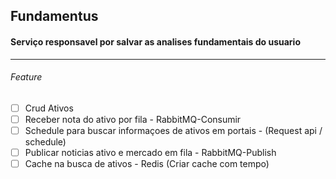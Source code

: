 ## Fundamentus

#### Serviço responsavel por salvar as analises fundamentais do usuario

****

###### Feature
- [ ] Crud Ativos
- [ ] Receber nota do ativo por fila - RabbitMQ-Consumir
- [ ] Schedule para buscar informaçoes de ativos em portais - (Request api / schedule)
- [ ] Publicar noticias ativo e mercado em fila - RabbitMQ-Publish
- [ ] Cache na busca de ativos - Redis (Criar cache com tempo)
